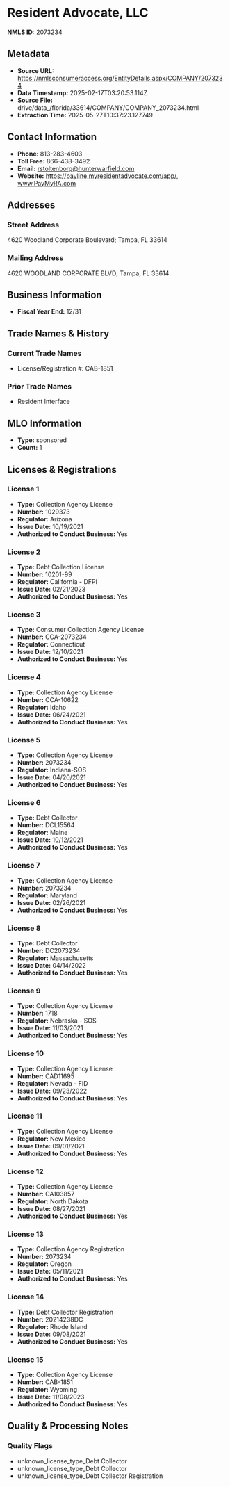 # Resident Advocate, LLC

**NMLS ID:** 2073234

## Metadata
- **Source URL:** https://nmlsconsumeraccess.org/EntityDetails.aspx/COMPANY/2073234
- **Data Timestamp:** 2025-02-17T03:20:53.114Z
- **Source File:** drive/data_/florida/33614/COMPANY/COMPANY_2073234.html
- **Extraction Time:** 2025-05-27T10:37:23.127749

## Contact Information
- **Phone:** 813-283-4603
- **Toll Free:** 866-438-3492
- **Email:** rstoltenborg@hunterwarfield.com
- **Website:** https://payline.myresidentadvocate.com/app/, www.PayMyRA.com

## Addresses
### Street Address
4620 Woodland Corporate Boulevard; Tampa, FL 33614

### Mailing Address
4620 WOODLAND CORPORATE BLVD; Tampa, FL 33614

## Business Information
- **Fiscal Year End:** 12/31

## Trade Names & History
### Current Trade Names
- License/Registration #: CAB-1851

### Prior Trade Names
- Resident Interface

## MLO Information
- **Type:** sponsored
- **Count:** 1

## Licenses & Registrations

### License 1
- **Type:** Collection Agency License
- **Number:** 1029373
- **Regulator:** Arizona
- **Issue Date:** 10/19/2021
- **Authorized to Conduct Business:** Yes

### License 2
- **Type:** Debt Collection License
- **Number:** 10201-99
- **Regulator:** California - DFPI
- **Issue Date:** 02/21/2023
- **Authorized to Conduct Business:** Yes

### License 3
- **Type:** Consumer Collection Agency License
- **Number:** CCA-2073234
- **Regulator:** Connecticut
- **Issue Date:** 12/10/2021
- **Authorized to Conduct Business:** Yes

### License 4
- **Type:** Collection Agency License
- **Number:** CCA-10622
- **Regulator:** Idaho
- **Issue Date:** 06/24/2021
- **Authorized to Conduct Business:** Yes

### License 5
- **Type:** Collection Agency License
- **Number:** 2073234
- **Regulator:** Indiana-SOS
- **Issue Date:** 04/20/2021
- **Authorized to Conduct Business:** Yes

### License 6
- **Type:** Debt Collector
- **Number:** DCL15564
- **Regulator:** Maine
- **Issue Date:** 10/12/2021
- **Authorized to Conduct Business:** Yes

### License 7
- **Type:** Collection Agency License
- **Number:** 2073234
- **Regulator:** Maryland
- **Issue Date:** 02/26/2021
- **Authorized to Conduct Business:** Yes

### License 8
- **Type:** Debt Collector
- **Number:** DC2073234
- **Regulator:** Massachusetts
- **Issue Date:** 04/14/2022
- **Authorized to Conduct Business:** Yes

### License 9
- **Type:** Collection Agency License
- **Number:** 1718
- **Regulator:** Nebraska - SOS
- **Issue Date:** 11/03/2021
- **Authorized to Conduct Business:** Yes

### License 10
- **Type:** Collection Agency License
- **Number:** CAD11695
- **Regulator:** Nevada - FID
- **Issue Date:** 09/23/2022
- **Authorized to Conduct Business:** Yes

### License 11
- **Type:** Collection Agency License
- **Regulator:** New Mexico
- **Issue Date:** 09/01/2021
- **Authorized to Conduct Business:** Yes

### License 12
- **Type:** Collection Agency License
- **Number:** CA103857
- **Regulator:** North Dakota
- **Issue Date:** 08/27/2021
- **Authorized to Conduct Business:** Yes

### License 13
- **Type:** Collection Agency Registration
- **Number:** 2073234
- **Regulator:** Oregon
- **Issue Date:** 05/11/2021
- **Authorized to Conduct Business:** Yes

### License 14
- **Type:** Debt Collector Registration
- **Number:** 20214238DC
- **Regulator:** Rhode Island
- **Issue Date:** 09/08/2021
- **Authorized to Conduct Business:** Yes

### License 15
- **Type:** Collection Agency License
- **Number:** CAB-1851
- **Regulator:** Wyoming
- **Issue Date:** 11/08/2023
- **Authorized to Conduct Business:** Yes

## Quality & Processing Notes
### Quality Flags
- unknown_license_type_Debt Collector
- unknown_license_type_Debt Collector
- unknown_license_type_Debt Collector Registration
